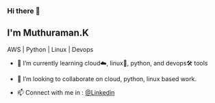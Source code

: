 ### Hi there 👋
<h2> I'm Muthuraman.K </h2>
AWS | Python | Linux | Devops

- 🌱 I’m currently learning cloud:cloud:, linux:penguin:, python, and devops:hammer_and_wrench: tools

- 👯 I’m looking to collaborate on cloud, python, linux based work. 

- 📫 Connect with me in : <a href="https://www.linkedin.com/in/muthuraman-k-6b34b3234">@Linkedin</a>
